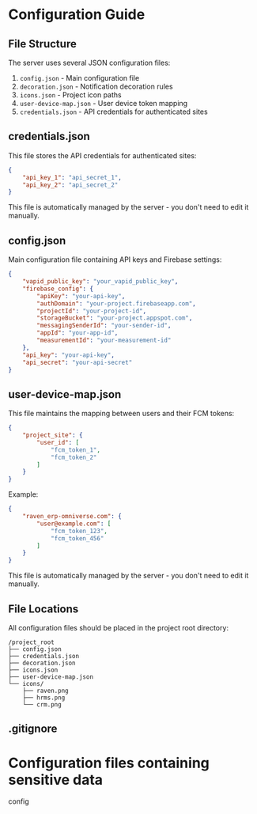 # Configuration Guide

## File Structure
The server uses several JSON configuration files:

1. `config.json` - Main configuration file
2. `decoration.json` - Notification decoration rules
3. `icons.json` - Project icon paths
4. `user-device-map.json` - User device token mapping
5. `credentials.json` - API credentials for authenticated sites

## credentials.json

This file stores the API credentials for authenticated sites:

```json
{
    "api_key_1": "api_secret_1",
    "api_key_2": "api_secret_2"
}
```

This file is automatically managed by the server - you don't need to edit it manually.

## config.json

Main configuration file containing API keys and Firebase settings:

```json
{
    "vapid_public_key": "your_vapid_public_key",
    "firebase_config": {
        "apiKey": "your-api-key",
        "authDomain": "your-project.firebaseapp.com",
        "projectId": "your-project-id",
        "storageBucket": "your-project.appspot.com",
        "messagingSenderId": "your-sender-id",
        "appId": "your-app-id",
        "measurementId": "your-measurement-id"
    },
    "api_key": "your-api-key",
    "api_secret": "your-api-secret"
}
```

## user-device-map.json

This file maintains the mapping between users and their FCM tokens:

```json
{
    "project_site": {
        "user_id": [
            "fcm_token_1",
            "fcm_token_2"
        ]
    }
}
```

Example:
```json
{
    "raven_erp-omniverse.com": {
        "user@example.com": [
            "fcm_token_123",
            "fcm_token_456"
        ]
    }
}
```

This file is automatically managed by the server - you don't need to edit it manually.

## File Locations

All configuration files should be placed in the project root directory:

```
/project_root
├── config.json
├── credentials.json
├── decoration.json
├── icons.json
├── user-device-map.json
└── icons/
    ├── raven.png
    ├── hrms.png
    └── crm.png
```

## .gitignore

# Configuration files containing sensitive data
config